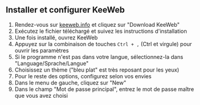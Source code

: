 ## Installer et configurer KeeWeb

1. Rendez-vous sur [keeweb.info](https://keeweb.info) et cliquez sur "Download KeeWeb"
2. Exécutez le fichier téléchargé et suivez les instructions d'installation
3. Une fois installé, ouvrez KeeWeb
4. Appuyez sur la combinaison de touches `Ctrl + ,` (Ctrl et virgule) pour ouvrir les paramètres
5. Si le programme n'est pas dans votre langue, sélectionnez-la dans "Language/Sprache/Langue"
6. Choisissez un thème ("bleu plat" est très reposant pour les yeux)
7. Pour le reste des options, configurez selon vos envies
8. Dans le menu de gauche, cliquez sur "New"
9. Dans le champ "Mot de passe principal", entrez le mot de passe maître que vous avez choisi
